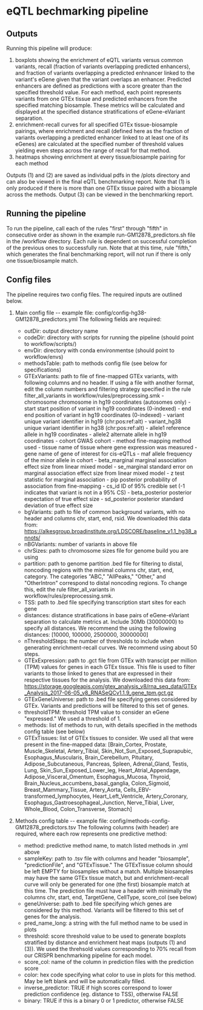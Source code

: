 # eQTL bechmarking pipeline

## Outputs
Running this pipeline will produce:
1. boxplots showing the enrichment of eQTL variants versus common variants, recall (fraction of variants overlapping predicted enhancers), and fraction of variants overlapping a predicted enhnancer linked to the variant's eGene given that the variant overlaps an enhancer. Predicted enhancers are defined as predictions with a score greater than the specified threshold value. For each method, each point represents variants from one GTEx tissue and predicted enhancers from the specified matching biosample. These metrics will be calculated and displayed at the specified distance stratifications of eGene-eVariant separation.
2. enrichment-recall curves for all specified GTEx tissue-biosample pairings, where enrichment and recall (defined here as the fraction of variants overlapping a predicted enhancer linked to at least one of its eGenes) are calculated at the specified number of threshold values yielding even steps across the range of recall for that method.
3. heatmaps showing enrichment at every tissue/biosample pairing for each method

Outputs (1) and (2) are saved as individual pdfs in the /plots directory and can also be viewed in the final eQTL benchmarking report. Note that (1) is only produced if there is more than one GTEx tissue paired with a biosample across the methods. Output (3) can be viewed in the benchmarking report.

## Running the pipeline
To run the pipeline, call each of the rules "first" through "fifth" in consecutive order as shown in the example run-GM12878_predictors.sh file in the /workflow directory. Each rule is dependent on successful completion of the previous ones to successfully run. Note that at this time, rule "fifth," which generates the final benchmarking report, will not run if there is only one tissue/biosample match.

## Config files
The pipeline requires two config files. The required inputs are outlined below.
1. Main config file -- example file: config/config-hg38-GM12878_predictors.yml
The following fields are required:
    - outDir: output directory name
    - codeDir: directory with scripts for running the pipeline (should point to workflow/scripts/)
    - envDir: directory with conda environmentse (should point to workflow/envs)
    - methodsTable: path to methods config file (see below for specifications)
    - GTExVariants: path to file of fine-mapped GTEx variants, with following columns and no header. If using a file with another format, edit the column numbers and filtering strategy specified in the rule filter_all_variants in workflow/rules/preprocessing.smk
          - chromosome      chromosome in hg19 coordinates (autosomes only)
          - start   start position of variant in hg19 coordinates (0-indexed)
          - end     end position of variant in hg19 coordinates (0-indexed)
          - variant unique variant identifier in hg19 (chr:pos:ref:alt)
          - variant_hg38    unique variant identifier in hg38 (chr:pos:ref:alt)
          - allele1 reference allele in hg19 coordinates
          - allele2 alternate allele in hg19 coordinates
          - cohort  GWAS cohort
          - method  fine-mapping method used
          - tissue  name of tissue where gene expression was measured
          - gene    name of gene of interest for cis-eQTLs
          - maf     allele frequency of the minor allele in cohort
          - beta_marginal   marginal association effect size from linear mixed model
          - se_marginal     standard error on marginal association effect size from linear mixed model
          - z       test statistic for marginal association
          - pip     posterior probability of association from fine-mapping
          - cs_id   ID of 95% credible set (-1 indicates that variant is not in a 95% CS)
          - beta_posterior  posterior expectation of true effect size
          - sd_posterior    posterior standard deviation of true effect size
    - bgVariants: path to file of common background variants, with no header and columns chr, start, end, rsid. We downloaded this data from: https://alkesgroup.broadinstitute.org/LDSCORE/baseline_v1.1_hg38_annots/
    - nBGVariants: number of variants in above file
    - chrSizes: path to chromosome sizes file for genome build you are using
    - partition: path to genome partition .bed file for filtering to distal, noncoding regions with the minimal columns chr, start, end, category. The categories "ABC," "AllPeaks," "Other," and "OtherIntron" correspond to distal noncoding regions. To change this, edit the rule filter_all_variants in workflow/rules/preprocessing.smk.
    - TSS: path to .bed file specifying transcription start sites for each gene
    - distances: distance stratifications in base pairs of eGene-eVariant separation to calculate metrics at. Include 30Mb (30000000) to specify all distances. We recommend the using the following distances: [10000, 100000, 2500000, 30000000]
    - nThresholdSteps: the number of thresholds to include when generating enrichment-recall curves. We recommend using about 50 steps.
    - GTExExpression: path to .gct file from GTEx with transcipt per million (TPM) values for genes in each GTEx tissue. This file is used to filter variants to those linked to genes that are expressed in their respective tissues for the analysis. We downloaded this data from: https://storage.googleapis.com/gtex_analysis_v8/rna_seq_data/GTEx_Analysis_2017-06-05_v8_RNASeQCv1.1.9_gene_tpm.gct.gz
    - GTExGeneUniverse: path to .bed file specifying genes considered by GTEx. Variants and predictions will be filtered to this set of genes.
    - thresholdTPM: threshold TPM value to consider an eGene "expressed." We used a threshold of 1. 
    - methods: list of methods to run, with details specified in the methods config table (see below)
    - GTExTissues: list of GTEx tissues to consider. We used all that were present in the fine-mapped data: [Brain_Cortex, Prostate, Muscle_Skeletal, Artery_Tibial, Skin_Not_Sun_Exposed_Suprapubic, Esophagus_Muscularis, Brain_Cerebellum, Pituitary, Adipose_Subcutaneous, Pancreas, Spleen, Adrenal_Gland, Testis, Lung, Skin_Sun_Exposed_Lower_leg, Heart_Atrial_Appendage, Adipose_Visceral_Omentum, Esophagus_Mucosa, Thyroid, Brain_Nucleus_accumbens_basal_ganglia, Colon_Sigmoid, Breast_Mammary_Tissue, Artery_Aorta, Cells_EBV-transformed_lymphocytes, Heart_Left_Ventricle, Artery_Coronary, Esophagus_Gastroesophageal_Junction, Nerve_Tibial, Liver, Whole_Blood, Colon_Transverse, Stomach]
  
2. Methods config table -- example file: config/methods-config-GM12878_predictors.tsv
The following columns (with header) are required, where each row represents one predictive method:
   - method: predictive method name, to match listed methods in .yml above
   - sampleKey: path to .tsv file with columns and header "biosample", "predictionFile", and "GTExTissue." The GTExTissue column should be left EMPTY for biosamples without a match. Multiple biosamples may have the same GTEx tissue match, but and enrichment-recall curve will only be generated for one (the first) biosample match at this time. The prediction file must have a header with minimally the columns chr, start, end, TargetGene, CellType, score_col (see below)
   - geneUniverse: path to .bed file specifying which genes are considered by this method. Variants will be filtered to this set of genes for the analysis.
   - pred_name_long: a string with the full method name to be used in plots
   - threshold: score threshold value to be used to generate boxplots stratified by distance and enrichment heat maps (outputs (1) and (3)). We used the threhsold values corresponding to 70% recall from our CRISPR benchmarking pipeline for each model.
   - score_col: name of the column in prediction files with the prediction score
   - color: hex code specifying what color to use in plots for this method. May be left blank and will be automatically filled.
   - inverse_predictor: TRUE if high scores correspond to lower prediction confidence (eg. distance to TSS), otherwise FALSE
   - binary: TRUE if this is a binary 0 or 1 predictor, otherwise FALSE


